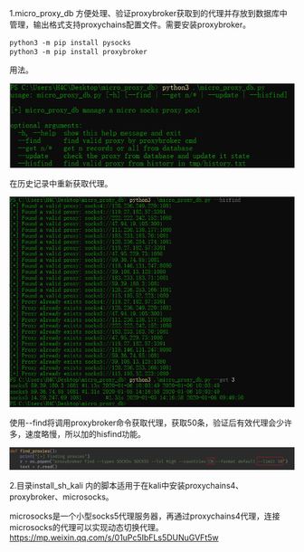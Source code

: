 1.micro_proxy_db 方便处理、验证proxybroker获取到的代理并存放到数据库中管理，输出格式支持proxychains配置文件。需要安装proxybroker。

```	shell
python3 -m pip install pysocks
python3 -m pip install proxybroker
```

用法。

<img src="pic\1.PNG" />

在历史记录中重新获取代理。

<img src="pic\2.PNG" />

使用--find将调用proxybroker命令获取代理，获取50条，验证后有效代理会少许多，速度略慢，所以加的hisfind功能。

<img src="pic\3.PNG" />

2.目录install_sh_kali 内的脚本适用于在kali中安装proxychains4、proxybroker、microsocks。

microsocks是一个小型socks5代理服务器，再通过proxychains4代理，连接microsocks的代理可以实现动态切换代理。
https://mp.weixin.qq.com/s/01uPc5IbFLs5DUNuGVFt5w
